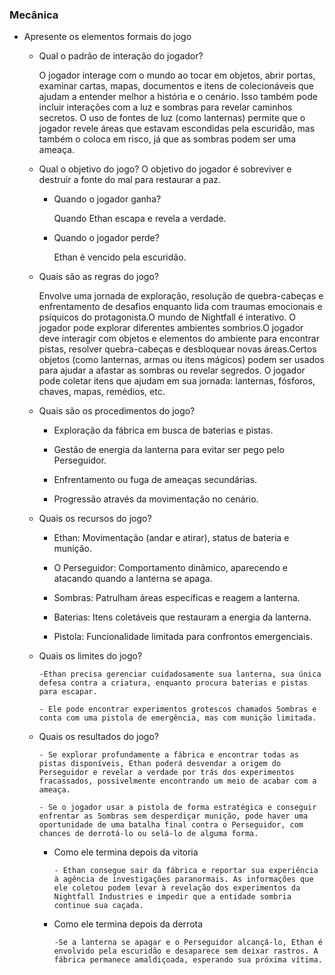 ### Mecânica

- Apresente os elementos formais do jogo
  
    - Qual o padrão de interação do jogador?
      
      O jogador interage com o mundo ao tocar em objetos, abrir portas, examinar cartas, mapas, documentos e itens de colecionáveis que ajudam a entender melhor a história e o cenário. Isso também pode incluir interações com a luz e sombras para revelar caminhos secretos. O uso de fontes de luz (como lanternas) permite que o jogador revele áreas que estavam escondidas pela escuridão, mas também o coloca em risco, já que as sombras podem ser uma ameaça.
      
    - Qual o objetivo do jogo?
      O objetivo do jogador é sobreviver e destruir a fonte do mal para restaurar a paz.
 
      
        - Quando o jogador ganha?
          
          Quando Ethan escapa e revela a verdade.
          
        - Quando o jogador perde?
          
          Ethan é vencido pela escuridão.
          
    - Quais são as regras do jogo?
      
       Envolve uma jornada de exploração, resolução de quebra-cabeças e enfrentamento de desafios enquanto lida com traumas emocionais e psíquicos do protagonista.O mundo de Nightfall é interativo. O jogador pode explorar diferentes ambientes sombrios.O jogador deve interagir com objetos e elementos do ambiente para encontrar pistas, resolver quebra-cabeças e desbloquear novas áreas.Certos objetos (como lanternas, armas ou itens mágicos) podem ser usados para ajudar a afastar as sombras ou revelar segredos. O jogador pode coletar itens que ajudam em sua jornada: lanternas, fósforos, chaves, mapas, remédios, etc.
  
    - Quais são os procedimentos do jogo?
      
      - Exploração da fábrica em busca de baterias e pistas.
        
      - Gestão de energia da lanterna para evitar ser pego pelo Perseguidor.
        
      - Enfrentamento ou fuga de ameaças secundárias.
        
      - Progressão através da movimentação no cenário.


    - Quais os recursos do jogo?

       - Ethan: Movimentação (andar e atirar), status de bateria e munição.
    
      - O Perseguidor: Comportamento dinâmico, aparecendo e atacando quando a lanterna se apaga.
        
      - Sombras: Patrulham áreas específicas e reagem a lanterna.
        
      - Baterias: Itens coletáveis que restauram a energia da lanterna.
        
      - Pistola: Funcionalidade limitada para confrontos emergenciais.
      
    - Quais os limites do jogo?
      
          -Ethan precisa gerenciar cuidadosamente sua lanterna, sua única defesa contra a criatura, enquanto procura baterias e pistas para escapar.
      
          - Ele pode encontrar experimentos grotescos chamados Sombras e conta com uma pistola de emergência, mas com munição limitada.

    - Quais os resultados do jogo?
      
          - Se explorar profundamente a fábrica e encontrar todas as pistas disponíveis, Ethan poderá desvendar a origem do Perseguidor e revelar a verdade por trás dos experimentos fracassados, possivelmente encontrando um meio de acabar com a ameaça.
      
          - Se o jogador usar a pistola de forma estratégica e conseguir enfrentar as Sombras sem desperdiçar munição, pode haver uma oportunidade de uma batalha final contra o Perseguidor, com chances de derrotá-lo ou selá-lo de alguma forma.
      
        - Como ele termina depois da vitoria
          
              - Ethan consegue sair da fábrica e reportar sua experiência à agência de investigações paranormais. As informações que ele coletou podem levar à revelação dos experimentos da Nightfall Industries e impedir que a entidade sombria continue sua caçada.
          
        - Como ele termina depois da derrota

              -Se a lanterna se apagar e o Perseguidor alcançá-lo, Ethan é envolvido pela escuridão e desaparece sem deixar rastros. A fábrica permanece amaldiçoada, esperando sua próxima vítima.

